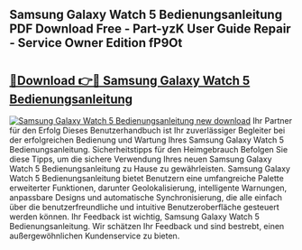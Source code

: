 ## Samsung Galaxy Watch 5 Bedienungsanleitung PDF Download Free - Part-yzK User Guide Repair - Service Owner Edition fP9Ot

# <h2><a href="http://df5vlgr.blite.top/?on=Samsung+Galaxy+Watch+5+Bedienungsanleitung">🔗Download 👉🔴 Samsung Galaxy Watch 5 Bedienungsanleitung</a></h2>

[![Samsung Galaxy Watch 5 Bedienungsanleitung new download](https://i.imgur.com/lujVjoI.png)](http://df5vlgr.blite.top/?on=Samsung+Galaxy+Watch+5+Bedienungsanleitung)
Ihr Partner für den Erfolg Dieses Benutzerhandbuch ist Ihr zuverlässiger Begleiter bei der erfolgreichen Bedienung und Wartung Ihres Samsung Galaxy Watch 5 Bedienungsanleitung. Sicherheitstipps für den Heimgebrauch Befolgen Sie diese Tipps, um die sichere Verwendung Ihres neuen Samsung Galaxy Watch 5 Bedienungsanleitung zu Hause zu gewährleisten. Samsung Galaxy Watch 5 Bedienungsanleitung bietet Benutzern eine umfangreiche Palette erweiterter Funktionen, darunter Geolokalisierung, intelligente Warnungen, anpassbare Designs und automatische Synchronisierung, die alle einfach über die benutzerfreundliche und intuitive Benutzeroberfläche gesteuert werden können. Ihr Feedback ist wichtig, Samsung Galaxy Watch 5 Bedienungsanleitung. Wir schätzen Ihr Feedback und sind bestrebt, einen außergewöhnlichen Kundenservice zu bieten.
